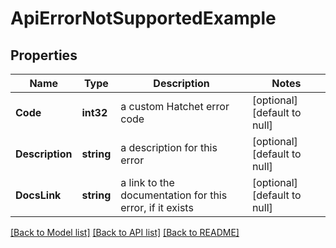 # ApiErrorNotSupportedExample

## Properties
Name | Type | Description | Notes
------------ | ------------- | ------------- | -------------
**Code** | **int32** | a custom Hatchet error code | [optional] [default to null]
**Description** | **string** | a description for this error | [optional] [default to null]
**DocsLink** | **string** | a link to the documentation for this error, if it exists | [optional] [default to null]

[[Back to Model list]](../README.md#documentation-for-models) [[Back to API list]](../README.md#documentation-for-api-endpoints) [[Back to README]](../README.md)

